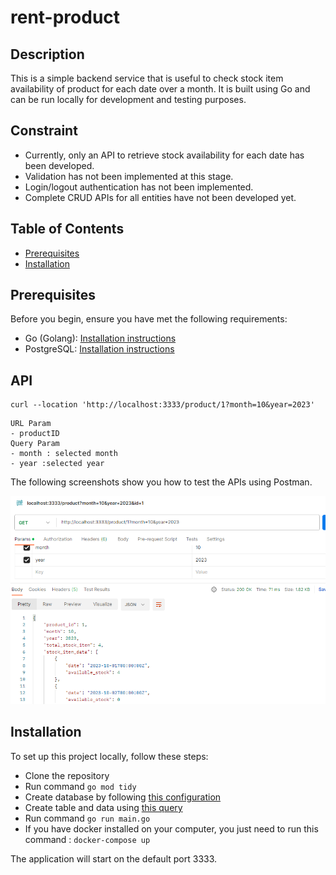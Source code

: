 # rent-product

## Description

This is a simple backend service that is useful to check stock item availability of product for each date over a month. It is built using Go and can be run locally for development and testing purposes.

## Constraint

- Currently, only an API to retrieve stock availability for each date has been developed.
- Validation has not been implemented at this stage.
- Login/logout authentication has not been implemented.
- Complete CRUD APIs for all entities have not been developed yet.

## Table of Contents

- [Prerequisites](#prerequisites)
- [Installation](#installation)

## Prerequisites

Before you begin, ensure you have met the following requirements:

- Go (Golang): [Installation instructions](https://golang.org/doc/install)
- PostgreSQL: [Installation instructions](https://www.postgresql.org/download/)

## API

```
curl --location 'http://localhost:3333/product/1?month=10&year=2023'
```

```
URL Param
- productID
Query Param
- month : selected month
- year :selected year
```

The following screenshots show you how to test the APIs using Postman.

![api-getstock](img/api-getstock.PNG "api-getstock")

## Installation

To set up this project locally, follow these steps:

- Clone the repository
- Run command `go mod tidy`
- Create database by following [this configuration](../rent-product/files/rent-product.json)
- Create table and data using [this query](../rent-product/initdb/init.sql)
- Run command `go run main.go`
- If you have docker installed on your computer, you just need to run this command : `docker-compose up`

The application will start on the default port 3333.